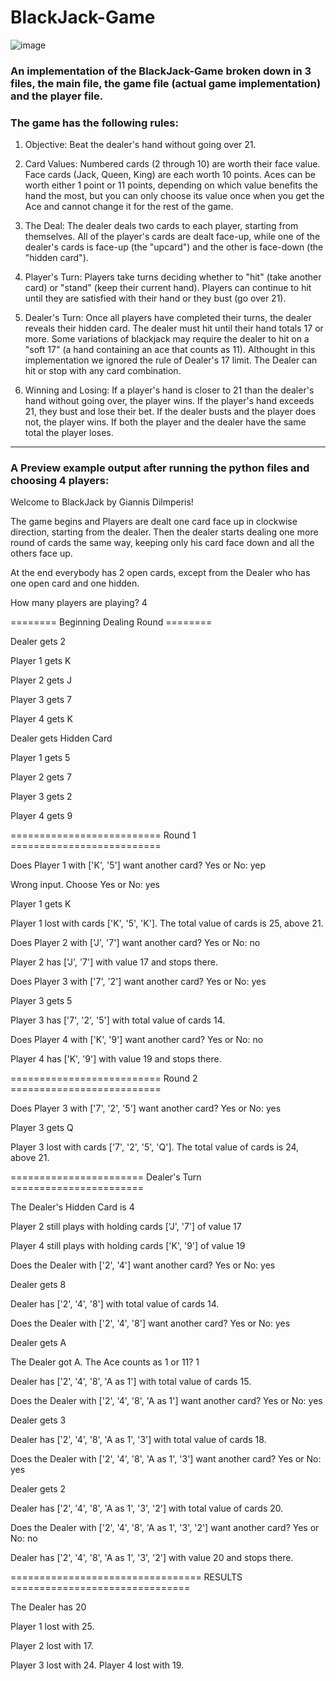 # BlackJack-Game

![image](https://github.com/Dilmperis/BlackJack-Game/assets/104980103/63a5eff5-4add-440b-bcae-feac1c39b01e)

### An implementation of the BlackJack-Game broken down in 3 files, the main file, the game file (actual game implementation) and the player file.

### The game has the following rules:

1) Objective: Beat the dealer's hand without going over 21.

2) Card Values: Numbered cards (2 through 10) are worth their face value. Face cards (Jack, Queen, King) are each worth 10 points. Aces can be worth either 1 point or 11 points, depending on which value benefits the hand the most, but you can only choose its value once when you get the Ace and cannot change it for the rest of the game.

3) The Deal: The dealer deals two cards to each player, starting from themselves. All of the player's cards are dealt face-up, while one of the dealer's cards is face-up (the "upcard") and the other is face-down (the "hidden card").

4) Player's Turn: Players take turns deciding whether to "hit" (take another card) or "stand" (keep their current hand). Players can continue to hit until they are satisfied with their hand or they bust (go over 21).

5) Dealer's Turn: Once all players have completed their turns, the dealer reveals their hidden card. The dealer must hit until their hand totals 17 or more. Some variations of blackjack may require the dealer to hit on a "soft 17" (a hand containing an ace that counts as 11). Althought in this implementation we ignored the rule of Dealer's 17 limit. The Dealer can hit or stop with any card combination.

6) Winning and Losing: If a player's hand is closer to 21 than the dealer's hand without going over, the player wins. If the player's hand exceeds 21, they bust and lose their bet. If the dealer busts and the player does not, the player wins. If both the player and the dealer have the same total the player loses.

___
### A Preview example output after running the python files and choosing 4 players: 

Welcome to BlackJack by Giannis Dilmperis!

The game begins and Players are dealt one card face up in clockwise direction, starting from the dealer.
Then the dealer starts dealing one more round of cards the same way,
keeping only his card face down and all the others face up.

At the end everybody has 2 open cards, except from the Dealer who has one open card and one hidden.


How many players are playing? 4

======== Beginning Dealing Round ========

Dealer gets 2

Player 1 gets K

Player 2 gets J

Player 3 gets 7

Player 4 gets K

 
Dealer gets Hidden Card

Player 1 gets 5

Player 2 gets 7

Player 3 gets 2

Player 4 gets 9
 
========================== Round 1 ==========================

Does Player 1 with ['K', '5'] want another card? Yes or No: yep

Wrong input. Choose Yes or No: yes

Player 1 gets K

Player 1 lost with cards ['K', '5', 'K']. The total value of cards is 25, above 21.

 
Does Player 2 with ['J', '7'] want another card? Yes or No: no

Player 2 has ['J', '7'] with value 17 and stops there.

 
Does Player 3 with ['7', '2'] want another card? Yes or No: yes

Player 3 gets 5

Player 3 has ['7', '2', '5'] with total value of cards 14.

 
Does Player 4 with ['K', '9'] want another card? Yes or No: no

Player 4 has ['K', '9'] with value 19 and stops there.
 
 
========================== Round 2 ==========================


Does Player 3 with ['7', '2', '5'] want another card? Yes or No: yes

Player 3 gets Q

Player 3 lost with cards ['7', '2', '5', 'Q']. The total value of cards is 24, above 21.

 
 
======================= Dealer's Turn =======================

The Dealer's Hidden Card is 4

Player 2 still plays with holding cards ['J', '7'] of value 17

Player 4 still plays with holding cards ['K', '9'] of value 19

 
Does the Dealer with ['2', '4'] want another card? Yes or No: yes

Dealer gets 8

Dealer has ['2', '4', '8'] with total value of cards 14.

 
Does the Dealer with ['2', '4', '8'] want another card? Yes or No: yes

Dealer gets A

The Dealer got A. The Ace counts as 1 or 11? 1

Dealer has ['2', '4', '8', 'A as 1'] with total value of cards 15.

 
Does the Dealer with ['2', '4', '8', 'A as 1'] want another card? Yes or No: yes

Dealer gets 3

Dealer has ['2', '4', '8', 'A as 1', '3'] with total value of cards 18.

 
Does the Dealer with ['2', '4', '8', 'A as 1', '3'] want another card? Yes or No: yes

Dealer gets 2

Dealer has ['2', '4', '8', 'A as 1', '3', '2'] with total value of cards 20.

 
Does the Dealer with ['2', '4', '8', 'A as 1', '3', '2'] want another card? Yes or No: no

Dealer has ['2', '4', '8', 'A as 1', '3', '2'] with value 20 and stops there.


================================= RESULTS ===============================

The Dealer has 20

Player 1 lost with 25.

Player 2 lost with 17.

Player 3 lost with 24.
Player 4 lost with 19.
